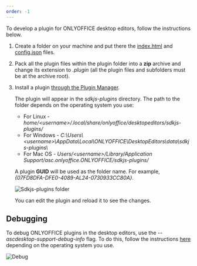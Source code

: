 ```yaml
---
order: -1
---
```


To develop a plugin for ONLYOFFICE desktop editors, follow the instructions below.

1. Create a folder on your machine and put there the [index.html](../../Usage%20API/index.html/index.md) and [config.json](../../Usage%20API/Config/index.md) files.

2. Pack all the plugin files within the plugin folder into a **zip** archive and change its extension to *.plugin* (all the plugin files and subfolders must be at the archive root).

3. Install a plugin [through the Plugin Manager](../Adding%20plugins/ONLYOFFICE%20Desktop%20Editors/index.md#adding-plugins-through-the-plugin-manager).

   The plugin will appear in the *sdkjs-plugins* directory. The path to the folder depends on the operating system you use:

   * For Linux - *home/\<username>/.local/share/onlyoffice/desktopeditors/sdkjs-plugins/*
   * For Windows - *C:\Users\\\<username>\AppData\Local\ONLYOFFICE\DesktopEditors\data\sdkjs-plugins\\*
   * For Mac OS - *Users/\<username>/Library/Application Support/asc.onlyoffice.ONLYOFFICE/sdkjs-plugins/*

   A plugin **GUID** will be used as the folder name. For example, *{07FD8DFA-DFE0-4089-AL24-0730933CC80A}*.

   ![Sdkjs-plugins folder](/assets/images/plugins/sdkjs-plugins-folder.png)

   You can edit the plugin and reload it to see the changes.

## Debugging

To debug ONLYOFFICE plugins in the desktop editors, use the *--ascdesktop-support-debug-info* flag. To do this, follow the instructions [here](../../../Desktop%20Editors/Usage%20API/Debugging/index.md) depending on the operating system you use.

![Debug](/assets/images/desktop/debugging.png)
